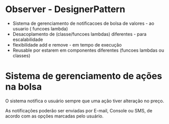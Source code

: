 # Observer - DesignerPattern

- Sistema de gerenciamento de notificacoes de bolsa de valores - ao usuario ( funcoes lambda)
- Desacoplamento de (classe/funcoes lambdas) diferentes -  para escalabilidade
- flexibilidade add e remove - em tempo de execução
- Reusable por estarem em componentes diferentes (funcoes lambdas ou classes)

 # Sistema de gerenciamento de ações na bolsa
O sistema notifica o usuário sempre que uma ação tiver alteração no preço.

As notificações poderão ser enviadas por E-mail, Console ou SMS, de acordo com as opções marcadas pelo usuário.


